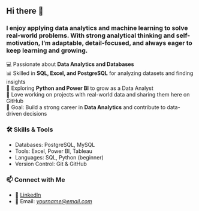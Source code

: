 ## Hi there 👋

### I enjoy applying data analytics and machine learning to solve real-world problems. With strong analytical thinking and self-motivation, I’m adaptable, detail-focused, and always eager to keep learning and growing. 

💻 Passionate about **Data Analytics and Databases**  
📊 Skilled in **SQL, Excel, and PostgreSQL** for analyzing datasets and finding insights  
🚀 Exploring **Python and Power BI** to grow as a Data Analyst  
📂 Love working on projects with real-world data and sharing them here on GitHub  
🎯 Goal: Build a strong career in **Data Analytics** and contribute to data-driven decisions  

### 🛠️ Skills & Tools  
- Databases: PostgreSQL, MySQL  
- Tools: Excel, Power BI, Tableau  
- Languages: SQL, Python (beginner)  
- Version Control: Git & GitHub  

### 📫 Connect with Me  
- 💼 [LinkedIn](https://www.linkedin.com/)  
- 📧 Email: *yourname@email.com*  
